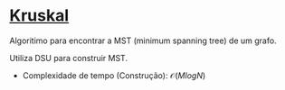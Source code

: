 # [Kruskal](kruskal.cpp)

<!-- DESCRIPTION -->
Algoritimo para encontrar a MST (minimum spanning tree) de um grafo.
<!-- DESCRIPTION -->

Utiliza DSU para construir MST.

- Complexidade de tempo (Construção): $\mathcal{O}(M log N)$
